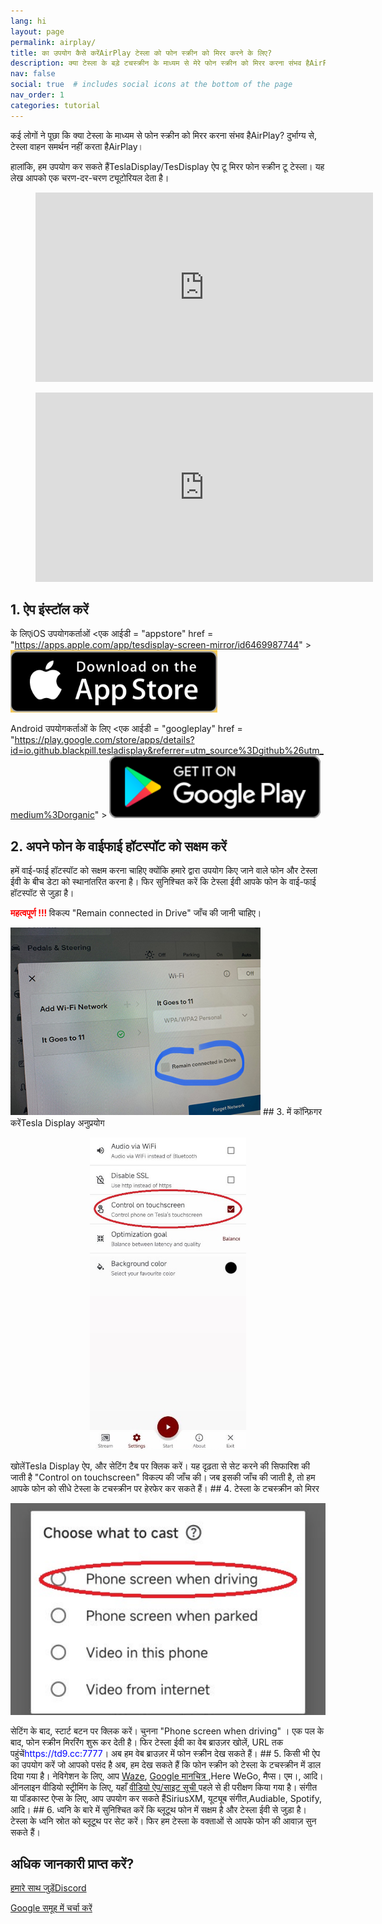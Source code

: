 ```yaml
---
lang: hi
layout: page
permalink: airplay/
title: का उपयोग कैसे करेंAirPlay टेस्ला को फोन स्क्रीन को मिरर करने के लिए?
description: क्या टेस्ला के बड़े टचस्क्रीन के माध्यम से मेरे फोन स्क्रीन को मिरर करना संभव हैAirPlay?
nav: false
social: true  # includes social icons at the bottom of the page
nav_order: 1
categories: tutorial
---
```


कई लोगों ने पूछा कि क्या टेस्ला के माध्यम से फोन स्क्रीन को मिरर करना संभव हैAirPlay? दुर्भाग्य से, टेस्ला वाहन समर्थन नहीं करता हैAirPlay।

हालांकि, हम उपयोग कर सकते हैंTeslaDisplay/TesDisplay ऐप टू मिरर फोन स्क्रीन टू टेस्ला। यह लेख आपको एक चरण-दर-चरण ट्यूटोरियल देता है।

<!-- blank line -->
<figure class= "video-container" >
  <iframe width= "540"  height= "303"  src= "https://www.youtube.com/embed/7gpRzQRM3uk"  frameborder= "0"  allowfullscreen= "true" > </iframe>
</figure>
<!-- blank line -->

<!-- blank line -->
<figure class= "video-container" >
  <iframe width= "540"  height= "303"  src= "https://www.youtube.com/embed/aocOKvVqriA"  frameborder= "0"  allowfullscreen= "true" > </iframe>
</figure>
<!-- blank line -->

## 1. ऐप इंस्टॉल करें

के लिएiOS उपयोगकर्ताओं
<एक आईडी = "appstore"  href = "https://apps.apple.com/app/tesdisplay-screen-mirror/id6469987744" >
<img src= "/assets/img/app-store-badge.png"  height= "100px" >
</a>

Android उपयोगकर्ताओं के लिए
<एक आईडी = "googleplay"  href = "https://play.google.com/store/apps/details?id=io.github.blackpill.tesladisplay&referrer=utm_source%3Dgithub%26utm_medium%3Dorganic" >
<img src= "/assets/img/google-play-badge.svg"  height= "100px" >
</a>

## 2. अपने फोन के वाईफाई हॉटस्पॉट को सक्षम करें
<p> हमें वाई-फाई हॉटस्पॉट को सक्षम करना चाहिए क्योंकि हमारे द्वारा उपयोग किए जाने वाले फोन और टेस्ला ईवी के बीच डेटा को स्थानांतरित करना है।
फिर सुनिश्चित करें कि टेस्ला ईवी आपके फोन के वाई-फाई हॉटस्पॉट से जुड़ा है। </p>
<p><span style= "color: red" > <b> महत्वपूर्ण !!! </b></span> विकल्प "Remain connected in Drive"  जाँच की जानी चाहिए। </p>
<img src= "/assets/img/wifi-connected.jpg"  height= "300px" >
## 3. में कॉन्फ़िगर करेंTesla Display अनुप्रयोग
<p style= "text-align: center;" >
<img src= "/assets/img/settings-nav.jpg"  alt= "The settings of Tesla Display app"  height= "500px" >
</p>
खोलेंTesla Display ऐप, और सेटिंग टैब पर क्लिक करें।
यह दृढ़ता से सेट करने की सिफारिश की जाती है "Control on touchscreen"  विकल्प की जाँच की। जब इसकी जाँच की जाती है, तो हम आपके फोन को सीधे टेस्ला के टचस्क्रीन पर हेरफेर कर सकते हैं।
## 4. टेस्ला के टचस्क्रीन को मिरर
<p style= "text-align: center;" >
<img src= "/assets/img/phone-screen.jpg"  alt= "The start choice of Tesla Display app"  width= "540px" >
</p>
सेटिंग के बाद, स्टार्ट बटन पर क्लिक करें। चुनना "Phone screen when driving" । एक पल के बाद, फोन स्क्रीन मिररिंग शुरू कर देती है।
फिर टेस्ला ईवी का वेब ब्राउज़र खोलें, URL तक पहुंचें<span style= "color:blue" >https://td9.cc:7777</span>। अब हम वेब ब्राउज़र में फोन स्क्रीन देख सकते हैं।
## 5. किसी भी ऐप का उपयोग करें जो आपको पसंद है
अब, हम देख सकते हैं कि फोन स्क्रीन को टेस्ला के टचस्क्रीन में डाल दिया गया है।
नेविगेशन के लिए, आप <a href = का उपयोग कर सकते हैं "/waze" >Waze</a>, <a href = "/gmap" > Google मानचित्र </a>,Here WeGo, मैप्स। एम।, आदि।
ऑनलाइन वीडियो स्ट्रीमिंग के लिए, यहाँ <a href = है "/sites" > वीडियो ऐप/साइट सूची </a> पहले से ही परीक्षण किया गया है।
संगीत या पॉडकास्ट ऐप्स के लिए, आप उपयोग कर सकते हैंSiriusXM, यूट्यूब संगीत,Audiable, Spotify, आदि।
## 6. ध्वनि के बारे में
सुनिश्चित करें कि ब्लूटूथ फोन में सक्षम है और टेस्ला ईवी से जुड़ा है।
टेस्ला के ध्वनि स्रोत को ब्लूटूथ पर सेट करें।
फिर हम टेस्ला के वक्ताओं से आपके फोन की आवाज़ सुन सकते हैं।

## अधिक जानकारी प्राप्त करें?
<p> <a href = "https://discord.gg/Tvbs9uWcN9"  लक्ष्य = "_blank" > हमारे साथ जुड़ेंDiscord</a> </p>
<p> <a href = "https://groups.google.com/g/tesla-display"  लक्ष्य = "_blank" > Google समूह में चर्चा करें </a> </p>

